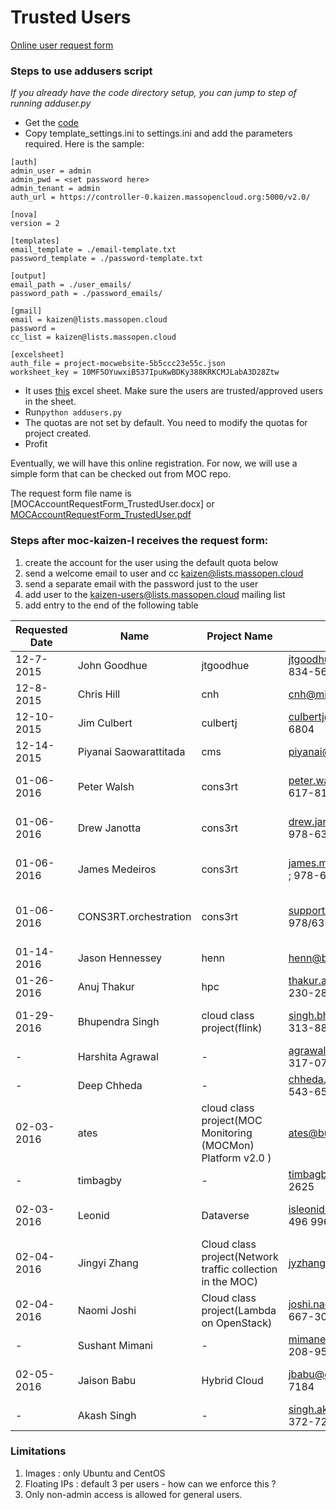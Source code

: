 # Trusted Users
[Online user request form](https://massopen.cloud/blog/user-account-request-form/)

### Steps to use addusers script
*If you already have the code directory setup, you can jump to step of running adduser.py*
* Get the [code](https://github.com/CCI-MOC/moc/tree/master/scripts/addusers)
* Copy template_settings.ini to settings.ini and add the parameters required. Here is the sample:
```
[auth]
admin_user = admin
admin_pwd = <set password here>
admin_tenant = admin
auth_url = https://controller-0.kaizen.massopencloud.org:5000/v2.0/

[nova]
version = 2

[templates]
email_template = ./email-template.txt
password_template = ./password-template.txt

[output]
email_path = ./user_emails/
password_path = ./password_emails/

[gmail]
email = kaizen@lists.massopen.cloud
password =
cc_list = kaizen@lists.massopen.cloud

[excelsheet]
auth_file = project-mocwebsite-5b5ccc23e55c.json
worksheet_key = 10MF5OYuwxiB537IpuKwBDKy388KRKCMJLabA3D28Ztw
```
* It uses [this](https://docs.google.com/spreadsheets/d/10MF5OYuwxiB537IpuKwBDKy388KRKCMJLabA3D28Ztw/edit) excel sheet. Make sure the users are trusted/approved users in the sheet.
* Run```python addusers.py```
* The quotas are not set by default. You need to modify the quotas for project created.
* Profit

Eventually, we will have this online registration. For now, we will use a simple form that can be checked out from MOC repo. 

The request form file name is [MOCAccountRequestForm_TrustedUser.docx]<!--(MOCAccountRequestForm_TrustedUser.docx)--> or [MOCAccountRequestForm_TrustedUser.pdf](_static/MOCAccountRequestForm_TrustedUser.pdf)

### Steps after moc-kaizen-l receives the request form:
1. create the account for the user using the default quota below
2. send a welcome email to user and cc kaizen@lists.massopen.cloud
3. send a separate email with the password just to the user
4. add user to the kaizen-users@lists.massopen.cloud mailing list
5. add entry to the end of the following table

| Requested Date | Name             | Project Name     | Contact info.       | Sponsor              | Account Created  | Notes            |
| -------------- | ---------------- | ---------------- | ------------------- | -------------------- | ---------------- | ---------------- |
| 12-7-2015 | John Goodhue | jtgoodhue | jtgoodhue@mghpcc.org ; 617-834-5601 | n/a | Laura Kamfonik  | Created 12/8/2015 | - |
| 12-8-2015 | Chris Hill | cnh | cnh@mit.edu ; 617-253-6430 | n/a | Laura Kamfonik | Created 12/8/2015 | - |
| 12-10-2015 | Jim Culbert | culbertj | culbertj@mghpcc.org ; 782-290-6804 | n/a | Laura Kamfonik | Created 12/10/2015 | - |
| 12-14-2015 | Piyanai Saowarattitada | cms | piyanai@bu.edu ; 603-305-3767 | n/a | Laura Kamfonik | Created 12/14/2015 | - |
| 01-06-2016 | Peter Walsh | cons3rt | peter.walsh@jackpinetech.com ; 617-816-6001 | Orran Krieger | Laura Kamfonik | Created 01-06-2016 | - |
| 01-06-2016 | Drew Janotta | cons3rt | drew.janotta@jackpinetech.com ; 978-637-2923 x213 | Peter Walsh | Laura Kamfonik | Created 01-07-2016 | - |
| 01-06-2016 | James Medeiros | cons3rt | james.medeiros@jackpinetech.com ; 978-637-2923 x213 | Peter Walsh | Laura Kamfonik | Created 01-07-2016 | - |
| 01-06-2016 | CONS3RT.orchestration | cons3rt | support@jackpinetech.com ; 978/637-2923 x201 | Peter Walsh | Laura Kamfonik | machine account; created 01-07-2016 | - |
| 01-14-2016 | Jason Hennessey | henn | henn@bu.edu ; (617) 358-1089 | n/a | Laura Kamfonik | created 01-14-2016 | - |
| 01-26-2016 | Anuj Thakur | hpc | thakur.an@husky.neu.edu ; (617) 230-2879 | n/a | Rahul Sharma | created 01-26-2016 | - |
| 01-29-2016 | Bhupendra Singh | cloud class project(flink) | singh.bhup@husky.neu.edu; (857) 313-8828 | Peter Desnoyers | Rahul Sharma | Created 01-29-2016
| - | Harshita Agrawal | - |agrawal.h@husky.neu.edu; (857) 317-0715| - | - | - |
| - | Deep Chheda | - |chheda.de@husky.neu.edu; (617) 543-6575| - | - | - |
| 02-03-2016 | ates | cloud class project(MOC Monitoring (MOCMon) Platform v2.0 ) | ates@bu.edu; 857 540 8435 | Ata | Ravi.G | Created 02-03-2016 | - |
| - | timbagby | - | timbagby@bu.edu; (508)-932-2625| - | - | - |
| 02-03-2016 | Leonid | Dataverse | isleonid@hmdc.harvard.edu; 617 496 9966 | Ata | Rahul Sharma | Created 02-03-2016 | - |
| 02-04-2016 | Jingyi Zhang | Cloud class project(Network traffic collection in the MOC) | jyzhangr@bu.edu; 617-283-9403 | Orran | Ravi.G | Created 02-04-2016 | - |
| 02-04-2016 | Naomi Joshi | Cloud class project(Lambda on OpenStack) | joshi.nao@husky.neu.edu; 848-667-3065 | Peter Desnoyers | Rahul Sharma | Created 02-04-2016 | - |
| - | Sushant Mimani | - | mimane.s@husky.neu.edu; 617-208-9552 | - | - | - |
| 02-05-2016 | Jaison Babu | Hybrid Cloud | jbabu@ccs.neu.edu; 610-615-7184 | Peter Desnoyers | Rahul Sharma | Created 02-05-2016 | - |
| - | Akash Singh | - | singh.aka@husky.neu.edu; 617-372-7259 | - | - | - |

### Limitations
1. Images : only Ubuntu and CentOS 
2. Floating IPs : default 3 per users - how can we enforce this ?
3. Only non-admin access is allowed for general users.

